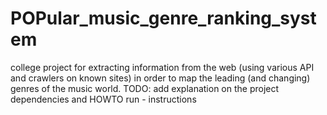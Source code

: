# POPular_music_genre_ranking_system
college project for extracting information from the web (using various API and crawlers on known sites) in order to map the leading (and changing) genres of the music world.
TODO: add explanation on the project dependencies and HOWTO run - instructions
